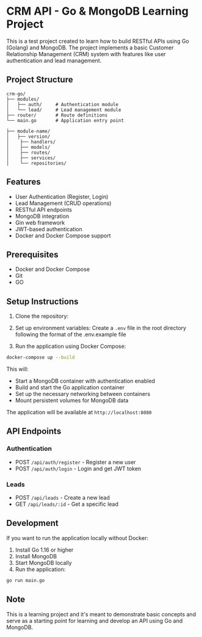 # CRM API - Go & MongoDB Learning Project

This is a test project created to learn how to build RESTful APIs using Go (Golang) and MongoDB. The project implements a basic Customer Relationship Management (CRM) system with features like user authentication and lead management.

## Project Structure

```
crm-go/
├── modules/
│   ├── auth/     # Authentication module
│   └── lead/     # Lead management module
├── router/       # Route definitions
└── main.go       # Application entry point
```

```
├── module-name/
│   ├── version/
│    ├── handlers/
│    ├── models/
│    ├── routes/
│    ├── services/
│    └── repositories/
```

## Features

- User Authentication (Register, Login)
- Lead Management (CRUD operations)
- RESTful API endpoints
- MongoDB integration
- Gin web framework
- JWT-based authentication
- Docker and Docker Compose support

## Prerequisites

- Docker and Docker Compose
- Git
- GO

## Setup Instructions

1. Clone the repository:

2. Set up environment variables:
Create a `.env` file in the root directory following the format of the .env.example file

3. Run the application using Docker Compose:
```bash
docker-compose up --build
```

This will:
- Start a MongoDB container with authentication enabled
- Build and start the Go application container
- Set up the necessary networking between containers
- Mount persistent volumes for MongoDB data

The application will be available at `http://localhost:8080`

## API Endpoints

### Authentication
- POST `/api/auth/register` - Register a new user
- POST `/api/auth/login` - Login and get JWT token

### Leads
- POST `/api/leads` - Create a new lead
- GET `/api/leads/:id` - Get a specific lead

## Development

If you want to run the application locally without Docker:

1. Install Go 1.16 or higher
2. Install MongoDB
3. Start MongoDB locally
4. Run the application:
```bash
go run main.go
```

## Note

This is a learning project and it's meant to demonstrate basic concepts and serve as a starting point for learning and develop an API using Go and MongoDB. 